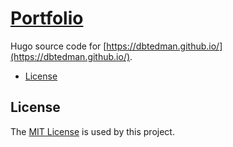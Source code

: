 # [Portfolio](https://github.com/dbtedman/portfolio)

Hugo source code for [https://dbtedman.github.io/](https://dbtedman.github.io/).

-   [License](#license)

## License

The [MIT License](./LICENSE.md) is used by this project.
